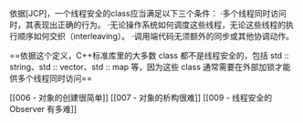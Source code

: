 依据[JCP]，一个线程安全的class应当满足以下三个条件：
·多个线程同时访问时，其表现出正确的行为。
·无论操作系统如何调度这些线程，无论这些线程的执行顺序如何交织（interleaving）。
·调用端代码无须额外的同步或其他协调动作。


==依据这个定义，C++标准库里的大多数 class 都不是线程安全的，包括 std :: string、std :: vector、std :: map 等，因为这些 class 通常需要在外部加锁才能供多个线程同时访问==


[[006 - 对象的创建很简单]]
[[007 - 对象的析构很难]]
[[009 - 线程安全的 Observer 有多难]]